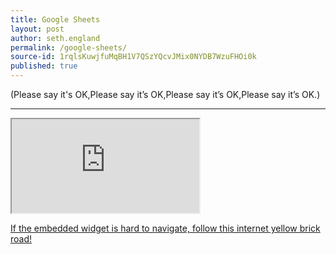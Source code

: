 ```yaml
---
title: Google Sheets
layout: post
author: seth.england
permalink: /google-sheets/
source-id: 1rqlsKuwjfuMqBH1V7QSzYQcvJMix0NYDB7WzuFHOi0k
published: true
---
```

(Please say it's OK,Please say it’s OK,Please say it’s OK,Please say it’s OK.)

* * *

<iframe src="https://docs.google.com/spreadsheets/d/e/2PACX-1vTz-s8uyyLH8D0UATqoRwXE4YN7DbSac_fQWyTGdTB_CRbIhIZHrVwQklmNVTpMhKUbcm572ss_ZL2l/pubhtml?widget=true&amp;headers=false"></iframe>

<a href="https://docs.google.com/spreadsheets/d/e/2PACX-1vTz-s8uyyLH8D0UATqoRwXE4YN7DbSac_fQWyTGdTB_CRbIhIZHrVwQklmNVTpMhKUbcm572ss_ZL2l/pub?output=pdf">If the embedded widget is hard to navigate, follow this internet yellow brick road!</a> 
